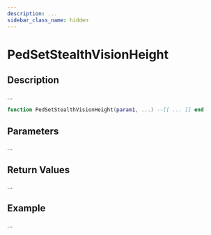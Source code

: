 ```yaml
---
description: ...
sidebar_class_name: hidden
---
```


# PedSetStealthVisionHeight

## Description

...

```lua
function PedSetStealthVisionHeight(param1, ...) --[[ ... ]] end
```

## Parameters

...

## Return Values

...

## Example

...

